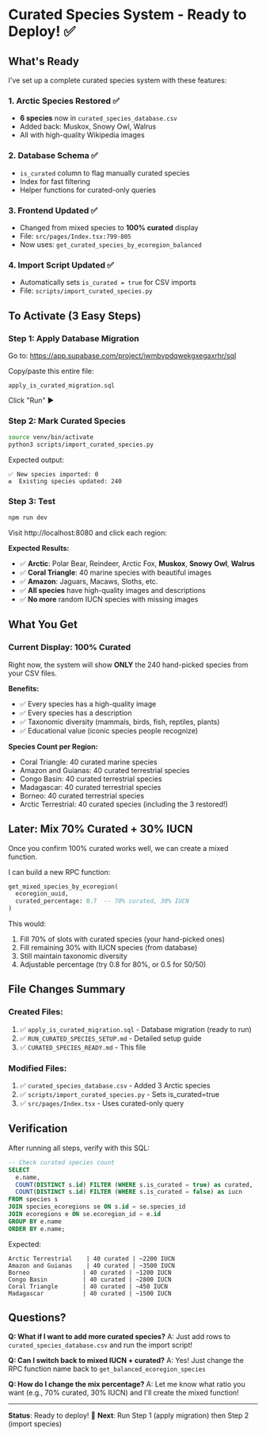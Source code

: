 # Curated Species System - Ready to Deploy! ✅

## What's Ready

I've set up a complete curated species system with these features:

### 1. Arctic Species Restored ✅
- **6 species** now in `curated_species_database.csv`
- Added back: Muskox, Snowy Owl, Walrus
- All with high-quality Wikipedia images

### 2. Database Schema ✅
- `is_curated` column to flag manually curated species
- Index for fast filtering
- Helper functions for curated-only queries

### 3. Frontend Updated ✅
- Changed from mixed species to **100% curated** display
- File: `src/pages/Index.tsx:799-805`
- Now uses: `get_curated_species_by_ecoregion_balanced`

### 4. Import Script Updated ✅
- Automatically sets `is_curated = true` for CSV imports
- File: `scripts/import_curated_species.py`

## To Activate (3 Easy Steps)

### Step 1: Apply Database Migration

Go to: https://app.supabase.com/project/iwmbvpdqwekgxegaxrhr/sql

Copy/paste this entire file:
```
apply_is_curated_migration.sql
```

Click "Run" ▶️

### Step 2: Mark Curated Species

```bash
source venv/bin/activate
python3 scripts/import_curated_species.py
```

Expected output:
```
✅ New species imported: 0
♻️  Existing species updated: 240
```

### Step 3: Test

```bash
npm run dev
```

Visit http://localhost:8080 and click each region:

**Expected Results:**
- ✅ **Arctic**: Polar Bear, Reindeer, Arctic Fox, **Muskox**, **Snowy Owl**, **Walrus**
- ✅ **Coral Triangle**: 40 marine species with beautiful images
- ✅ **Amazon**: Jaguars, Macaws, Sloths, etc.
- ✅ **All species** have high-quality images and descriptions
- ✅ **No more** random IUCN species with missing images

## What You Get

### Current Display: 100% Curated

Right now, the system will show **ONLY** the 240 hand-picked species from your CSV files.

**Benefits:**
- ✅ Every species has a high-quality image
- ✅ Every species has a description
- ✅ Taxonomic diversity (mammals, birds, fish, reptiles, plants)
- ✅ Educational value (iconic species people recognize)

**Species Count per Region:**
- Coral Triangle: 40 curated marine species
- Amazon and Guianas: 40 curated terrestrial species
- Congo Basin: 40 curated terrestrial species
- Madagascar: 40 curated terrestrial species
- Borneo: 40 curated terrestrial species
- Arctic Terrestrial: 40 curated species (including the 3 restored!)

## Later: Mix 70% Curated + 30% IUCN

Once you confirm 100% curated works well, we can create a mixed function.

I can build a new RPC function:

```sql
get_mixed_species_by_ecoregion(
  ecoregion_uuid,
  curated_percentage: 0.7  -- 70% curated, 30% IUCN
)
```

This would:
1. Fill 70% of slots with curated species (your hand-picked ones)
2. Fill remaining 30% with IUCN species (from database)
3. Still maintain taxonomic diversity
4. Adjustable percentage (try 0.8 for 80%, or 0.5 for 50/50)

## File Changes Summary

### Created Files:
1. ✅ `apply_is_curated_migration.sql` - Database migration (ready to run)
2. ✅ `RUN_CURATED_SPECIES_SETUP.md` - Detailed setup guide
3. ✅ `CURATED_SPECIES_READY.md` - This file

### Modified Files:
1. ✅ `curated_species_database.csv` - Added 3 Arctic species
2. ✅ `scripts/import_curated_species.py` - Sets is_curated=true
3. ✅ `src/pages/Index.tsx` - Uses curated-only query

## Verification

After running all steps, verify with this SQL:

```sql
-- Check curated species count
SELECT
  e.name,
  COUNT(DISTINCT s.id) FILTER (WHERE s.is_curated = true) as curated,
  COUNT(DISTINCT s.id) FILTER (WHERE s.is_curated = false) as iucn
FROM species s
JOIN species_ecoregions se ON s.id = se.species_id
JOIN ecoregions e ON se.ecoregion_id = e.id
GROUP BY e.name
ORDER BY e.name;
```

Expected:
```
Arctic Terrestrial    | 40 curated | ~2200 IUCN
Amazon and Guianas    | 40 curated | ~3500 IUCN
Borneo               | 40 curated | ~1200 IUCN
Congo Basin          | 40 curated | ~2800 IUCN
Coral Triangle       | 40 curated | ~450 IUCN
Madagascar           | 40 curated | ~1500 IUCN
```

## Questions?

**Q: What if I want to add more curated species?**
A: Just add rows to `curated_species_database.csv` and run the import script!

**Q: Can I switch back to mixed IUCN + curated?**
A: Yes! Just change the RPC function name back to `get_balanced_ecoregion_species`

**Q: How do I change the mix percentage?**
A: Let me know what ratio you want (e.g., 70% curated, 30% IUCN) and I'll create the mixed function!

---

**Status**: Ready to deploy! 🚀
**Next**: Run Step 1 (apply migration) then Step 2 (import species)
